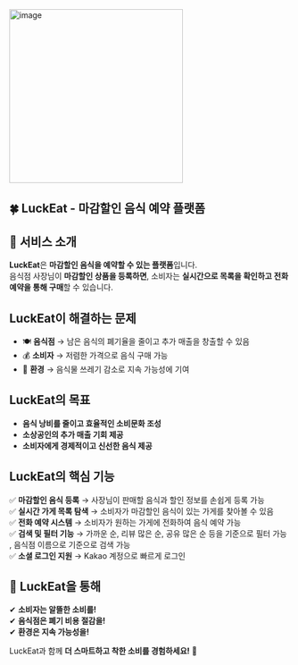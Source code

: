 <img width="311" alt="image" src="https://github.com/user-attachments/assets/71e55cc8-1b33-4701-8b02-0b57ee948368" />


## 🍀 LuckEat - 마감할인 음식 예약 플랫폼  

## 📌 서비스 소개  
**LuckEat**은 **마감할인 음식을 예약할 수 있는 플랫폼**입니다.  
음식점 사장님이 **마감할인 상품을 등록하면**, 소비자는 **실시간으로 목록을 확인하고 전화 예약을 통해 구매**할 수 있습니다.  

##  LuckEat이 해결하는 문제  
- 🍽️ **음식점** → 남은 음식의 폐기율을 줄이고 추가 매출을 창출할 수 있음  
- 💰 **소비자** → 저렴한 가격으로 음식 구매 가능  
- 🌱 **환경** → 음식물 쓰레기 감소로 지속 가능성에 기여  

##  LuckEat의 목표  
- **음식 낭비를 줄이고 효율적인 소비문화 조성**  
- **소상공인의 추가 매출 기회 제공**  
- **소비자에게 경제적이고 신선한 음식 제공**  

##  LuckEat의 핵심 기능  
✅ **마감할인 음식 등록** → 사장님이 판매할 음식과 할인 정보를 손쉽게 등록 가능  
✅ **실시간 가게 목록 탐색** → 소비자가 마감할인 음식이 있는 가게를 찾아볼 수 있음  
✅ **전화 예약 시스템** → 소비자가 원하는 가게에 전화하여 음식 예약 가능  
✅ **검색 및 필터 기능** → 가까운 순, 리뷰 많은 순, 공유 많은 순 등을 기준으로 필터 가능 , 음식점 이름으로 기준으로 검색 가능  
✅ **소셜 로그인 지원** →  Kakao  계정으로 빠르게 로그인  

## 📌 LuckEat을 통해  
✔ **소비자는 알뜰한 소비를!**  
✔ **음식점은 폐기 비용 절감을!**  
✔ **환경은 지속 가능성을!**  

LuckEat과 함께 **더 스마트하고 착한 소비를 경험하세요!** 🎉  
